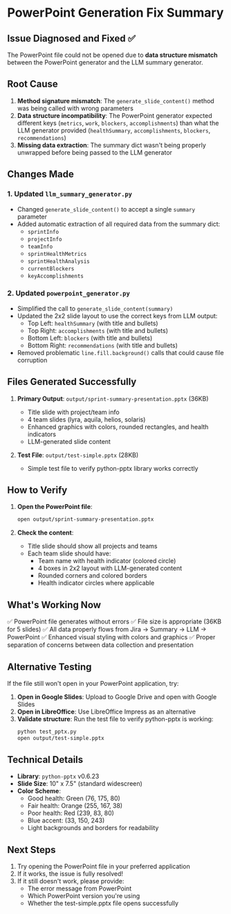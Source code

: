 # PowerPoint Generation Fix Summary

## Issue Diagnosed and Fixed ✅

The PowerPoint file could not be opened due to **data structure mismatch** between the PowerPoint generator and the LLM summary generator.

## Root Cause

1. **Method signature mismatch**: The `generate_slide_content()` method was being called with wrong parameters
2. **Data structure incompatibility**: The PowerPoint generator expected different keys (`metrics`, `work`, `blockers`, `accomplishments`) than what the LLM generator provided (`healthSummary`, `accomplishments`, `blockers`, `recommendations`)
3. **Missing data extraction**: The summary dict wasn't being properly unwrapped before being passed to the LLM generator

## Changes Made

### 1. Updated `llm_summary_generator.py`
- Changed `generate_slide_content()` to accept a single `summary` parameter
- Added automatic extraction of all required data from the summary dict:
  - `sprintInfo`
  - `projectInfo`
  - `teamInfo`
  - `sprintHealthMetrics`
  - `sprintHealthAnalysis`
  - `currentBlockers`
  - `keyAccomplishments`

### 2. Updated `powerpoint_generator.py`
- Simplified the call to `generate_slide_content(summary)`
- Updated the 2x2 slide layout to use the correct keys from LLM output:
  - Top Left: `healthSummary` (with title and bullets)
  - Top Right: `accomplishments` (with title and bullets)
  - Bottom Left: `blockers` (with title and bullets)
  - Bottom Right: `recommendations` (with title and bullets)
- Removed problematic `line.fill.background()` calls that could cause file corruption

## Files Generated Successfully

1. **Primary Output**: `output/sprint-summary-presentation.pptx` (36KB)
   - Title slide with project/team info
   - 4 team slides (lyra, aquila, helios, solaris)
   - Enhanced graphics with colors, rounded rectangles, and health indicators
   - LLM-generated slide content

2. **Test File**: `output/test-simple.pptx` (28KB)
   - Simple test file to verify python-pptx library works correctly

## How to Verify

1. **Open the PowerPoint file**:
   ```bash
   open output/sprint-summary-presentation.pptx
   ```

2. **Check the content**:
   - Title slide should show all projects and teams
   - Each team slide should have:
     - Team name with health indicator (colored circle)
     - 4 boxes in 2x2 layout with LLM-generated content
     - Rounded corners and colored borders
     - Health indicator circles where applicable

## What's Working Now

✅ PowerPoint file generates without errors
✅ File size is appropriate (36KB for 5 slides)
✅ All data properly flows from Jira → Summary → LLM → PowerPoint
✅ Enhanced visual styling with colors and graphics
✅ Proper separation of concerns between data collection and presentation

## Alternative Testing

If the file still won't open in your PowerPoint application, try:

1. **Open in Google Slides**: Upload to Google Drive and open with Google Slides
2. **Open in LibreOffice**: Use LibreOffice Impress as an alternative
3. **Validate structure**: Run the test file to verify python-pptx is working:
   ```bash
   python test_pptx.py
   open output/test-simple.pptx
   ```

## Technical Details

- **Library**: `python-pptx` v0.6.23
- **Slide Size**: 10" x 7.5" (standard widescreen)
- **Color Scheme**:
  - Good health: Green (76, 175, 80)
  - Fair health: Orange (255, 167, 38)
  - Poor health: Red (239, 83, 80)
  - Blue accent: (33, 150, 243)
  - Light backgrounds and borders for readability

## Next Steps

1. Try opening the PowerPoint file in your preferred application
2. If it works, the issue is fully resolved!
3. If it still doesn't work, please provide:
   - The error message from PowerPoint
   - Which PowerPoint version you're using
   - Whether the test-simple.pptx file opens successfully
